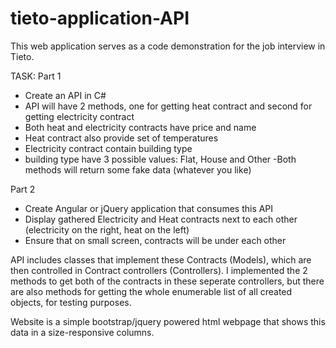 # tieto-application-API

This web application serves as a code demonstration for the job interview in Tieto.


TASK:
Part 1
- Create an API in C#
- API will have 2 methods, one for getting heat contract and second for getting electricity contract
- Both heat and electricity contracts have price and name
- Heat contract also provide set of temperatures
- Electricity contract contain building type
- building type have 3 possible values: Flat, House and Other
-Both methods will return some fake data (whatever you like)

Part 2
- Create Angular or jQuery application that consumes this API
- Display gathered Electricity and Heat contracts next to each other (electricity on the right, heat on the left)
- Ensure that on small screen, contracts will be under each other



API includes classes that implement these Contracts (Models), which are then controlled in Contract controllers (Controllers).
I implemented the 2 methods to get both of the contracts in these seperate controllers, but there are also methods for getting the
whole enumerable list of all created objects, for testing purposes.

Website is a simple bootstrap/jquery powered html webpage that shows this data in a size-responsive columns.
